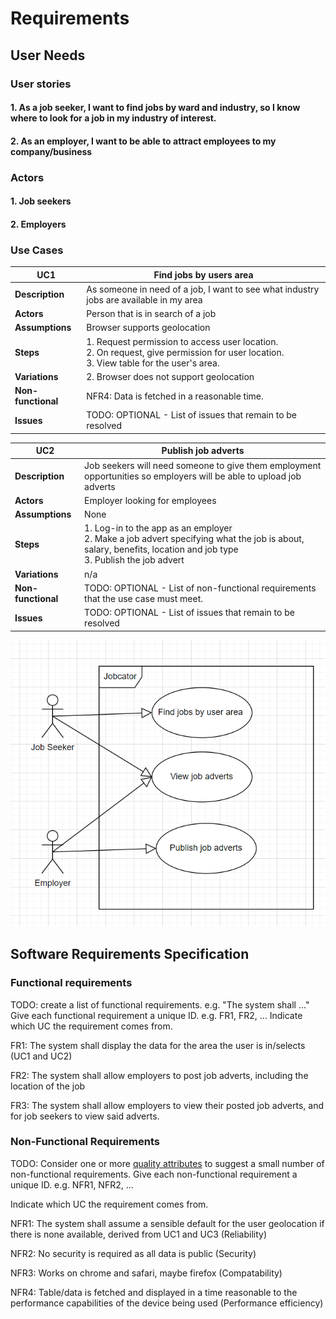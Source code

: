 # Requirements

## User Needs

### User stories
#### 1. As a job seeker, I want to find jobs by ward and industry, so I know where to look for a job in my industry of interest.
#### 2. As an employer, I want to be able to attract employees to my company/business


### Actors
#### 1. Job seekers
#### 2. Employers

### Use Cases

| UC1 | Find jobs by users area | 
| -------------------------------------- | ------------------- |
| **Description** | As someone in need of a job, I want to see what industry jobs are available in my area |
| **Actors** | Person that is in search of a job |
| **Assumptions** | Browser supports geolocation</td></tr>
| **Steps** | 1. Request permission to access user location.<br>2. On request, give permission for user location.<br>3. View table for the user's area.|
| **Variations** | 2. Browser does not support geolocation |
| **Non-functional** | NFR4: Data is fetched in a reasonable time. |
| **Issues** | TODO: OPTIONAL - List of issues that remain to be resolved |

| UC2 | Publish job adverts | 
| -------------------------------------- | ------------------- |
| **Description** | Job seekers will need someone to give them employment opportunities so employers will be able to upload job adverts |
| **Actors** | Employer looking for employees|
| **Assumptions** | None</td></tr>
| **Steps** | 1. Log-in to the app as an employer<br>2. Make a job advert specifying what the job is about, salary, benefits, location and job type<br>3. Publish the job advert|
| **Variations** | n/a |
| **Non-functional** | TODO: OPTIONAL - List of non-functional requirements that the use case must meet. |
| **Issues** | TODO: OPTIONAL - List of issues that remain to be resolved |



![Insert your Use-Case Diagram Here](images/Use-case-diagram.png)

## Software Requirements Specification
### Functional requirements
TODO: create a list of functional requirements. 
    e.g. "The system shall ..."
    Give each functional requirement a unique ID. e.g. FR1, FR2, ...
    Indicate which UC the requirement comes from.

FR1: The system shall display the data for the area the user is in/selects (UC1 and UC2)

FR2: The system shall allow employers to post job adverts, including the location of the job

FR3: The system shall allow employers to view their posted job adverts, and for job seekers to view said adverts.

### Non-Functional Requirements
TODO: Consider one or more [quality attributes](https://en.wikipedia.org/wiki/ISO/IEC_9126) to suggest a small number of non-functional requirements.
Give each non-functional requirement a unique ID. e.g. NFR1, NFR2, ...

Indicate which UC the requirement comes from.

NFR1: The system shall assume a sensible default for the user geolocation if there is none available, derived from UC1 and UC3 (Reliability)

NFR2: No security is required as all data is public (Security)

NFR3: Works on chrome and safari, maybe firefox (Compatability)

NFR4: Table/data is fetched and displayed in a time reasonable to the performance capabilities of the device being used (Performance efficiency)
